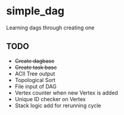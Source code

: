 # simple_dag
Learning dags through creating one

## TODO
- ~~Create dagbase~~
- ~~Create task base~~
- ACII Tree output
- Topological Sort
- File input of DAG
- Vertex counter when new Vertex is added
- Unique ID checker on Vertex
- Stack logic add for rerunning cycle